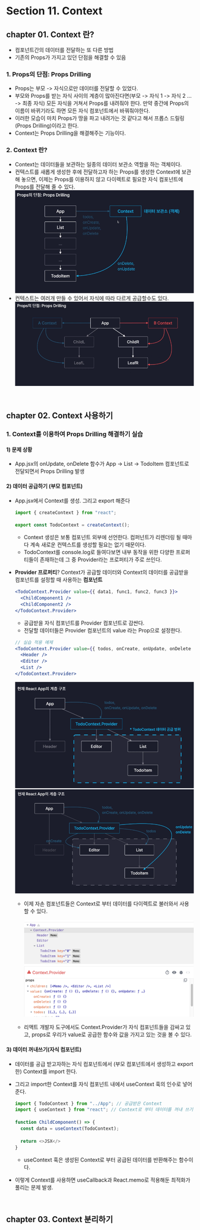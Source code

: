 # Section 11. Context

## chapter 01. Context 란?

- 컴포넌트간의 데이터를 전달하는 또 다른 방법
- 기존의 Props가 가지고 있던 단점을 해결할 수 있음

### 1. Props의 단점: Props Drilling

- Props는 부모 -> 자식으로만 데이터를 전달할 수 있었다.
- 부모와 Props를 받는 자식 사이의 계층이 많아진다면(부모 -> 자식 1 -> 자식 2 ... -> 최종 자식) 모든 자식을 거쳐서 Props를 내려줘야 한다. 만약 중간에 Props의 이름이 바뀌기라도 하면 모든 자식 컴포넌트에서 바꿔줘야한다.
- 이러한 모습이 마치 Props가 땅을 파고 내려가는 것 같다고 해서 프롭스 드릴링(Props Drilling)이라고 한다.
- Context는 Props Drilling을 해결해주는 기능이다.

### 2. Context 란?

- Context는 데이터들을 보관하는 일종의 데이터 보관소 역할을 하는 객체이다.
- 컨텍스트를 새롭게 생성한 후에 전달하고자 하는 Props를 생성한 Context에 보관해 놓으면, 이제는 Props를 이용하지 않고 다이렉트로 필요한 자식 컴포넌트에 Props를 전달해 줄 수 있다.
  <img src="./public/Context_00.jpeg" />
- 컨텍스트는 여러개 만들 수 있어서 자식에 따라 다르게 공급할수도 있다.
  <img src="./public/Context_01.jpeg" />

<br>

## chapter 02. Context 사용하기

### 1. Context를 이용하여 Props Drilling 해결하기 실습

#### 1) 문제 상황

- App.jsx의 onUpdate, onDelete 함수가 App -> List -> TodoItem 컴포넌트로 전달되면서 Props Drilling 발생

#### 2) 데이터 공급하기 (부모 컴포넌트)

- App.jsx에서 Context를 생성. 그리고 export 해준다

  ```js
  import { createContext } from "react";

  export const TodoContext = createContext();
  ```

  - Context 생성은 보통 컴포넌트 외부에 선언한다. 컴퍼넌트가 리렌더링 될 때마다 계속 새로운 컨텍스트를 생성할 필요는 없기 때문이다.
  - TodoContext를 console.log로 들여다보면 내부 동작을 위한 다양한 프로퍼티들이 존재하는데 그 중 Provider라는 프로퍼티가 주로 쓰인다.

- **Provider 프로퍼티**? Context가 공급할 데이터와 Context의 데이터를 공급받을 컴포넌트를 설정할 때 사용하는 **컴포넌트**

  ```jsx
  <TodoContext.Provider value={{ data1, func1, func2, func3 }}>
    <ChildComponent1 />
    <ChildComponent2 />
  </TodoContext.Provider>
  ```

  - 공급받을 자식 컴포넌트를 Provider 컴포넌트로 감싼다.
  - 전달할 데이터들은 Provider 컴포넌트의 value 라는 Prop으로 설정한다.

  ```jsx
  // 실습 적용 예제
  <TodoContext.Provider value={{ todos, onCreate, onUpdate, onDelete }}>
    <Header />
    <Editor />
    <List />
  </TodoContext.Provider>
  ```

    <img src="./public/Context_02.jpeg" />

    <img src="./public/Context_03.jpeg" />

  - 이제 자손 컴포넌트들은 Context로 부터 데이터를 다이렉트로 불러와서 사용할 수 있다.

    <img src="./public/Context_04.jpeg" />

  - 리액트 개발자 도구에서도 Context.Provider가 자식 컴포넌트들을 감싸고 있고, props로 우리가 value로 공급한 함수와 값을 가지고 있는 것을 볼 수 있다.

#### 3) 데이터 꺼내쓰기(자식 컴포넌트)

- 데이터를 공급 받고자하는 자식 컴포넌트에서 (부모 컴포넌트에서 생성하고 export한) Context를 import 한다.
- 그리고 import한 Context를 자식 컴포넌트 내에서 useContext 훅의 인수로 넣어준다.

  ```js
  import { TodoContext } from "../App"; // 공급받은 Context
  import { useContext } from "react"; // Context로 부터 데이터를 꺼내 쓰기 위한 React Hook

  function ChildComponent() => {
    const data = useContext(TodoContext);

    return <>JSX</>
  }
  ```

  - useContext 훅은 생성된 Context로 부터 공급된 데이터를 반환해주는 함수이다.

- 이렇게 Context를 사용하면 useCallback과 React.memo로 적용해둔 최적화가 풀리는 문제 발생.

<br>

## chapter 03. Context 분리하기
